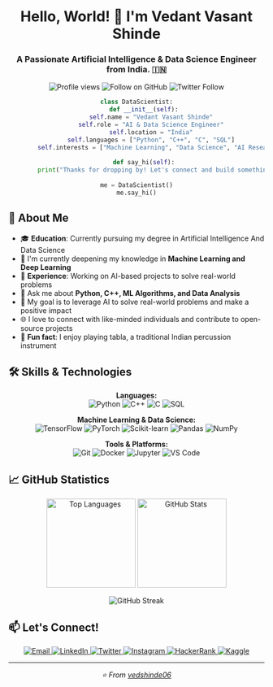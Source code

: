<h1 align="center">Hello, World! 👋 I'm Vedant Vasant Shinde</h1>
<h3 align="center">A Passionate Artificial Intelligence & Data Science Engineer from India. 🇮🇳</h3>

<p align="center">
  <img src="https://komarev.com/ghpvc/?username=vedshinde06&label=Profile%20views&color=0e75b6&style=flat" alt="Profile views" />
  <img src="https://img.shields.io/github/followers/vedshinde06?style=social" alt="Follow on GitHub" />
  <img src="https://img.shields.io/twitter/follow/vedantshinde501?style=social" alt="Twitter Follow" />
</p>

<div align="center">
  
  ```python
  class DataScientist:
      def __init__(self):
          self.name = "Vedant Vasant Shinde"
          self.role = "AI & Data Science Engineer"
          self.location = "India"
          self.languages = ["Python", "C++", "C", "SQL"]
          self.interests = ["Machine Learning", "Data Science", "AI Research"]
          
      def say_hi(self):
          print("Thanks for dropping by! Let's connect and build something amazing together!")
          
  me = DataScientist()
  me.say_hi()
  ```
  
</div>

## 🚀 About Me

- 🎓 **Education**: Currently pursuing my degree in Artificial Intelligence And Data Science
- 🌱 I'm currently deepening my knowledge in **Machine Learning and Deep Learning**
- 💼 **Experience**: Working on AI-based projects to solve real-world problems
- 💬 Ask me about **Python, C++, ML Algorithms, and Data Analysis**
- 🎯 My goal is to leverage AI to solve real-world problems and make a positive impact
- 🌐 I love to connect with like-minded individuals and contribute to open-source projects
- 🥁 **Fun fact**: I enjoy playing tabla, a traditional Indian percussion instrument

## 🛠️ Skills & Technologies

<p align="center">
  <b>Languages:</b><br>
  <img src="https://img.shields.io/badge/Python-3776AB?style=for-the-badge&logo=python&logoColor=white" alt="Python" />
  <img src="https://img.shields.io/badge/C++-00599C?style=for-the-badge&logo=c%2B%2B&logoColor=white" alt="C++" />
  <img src="https://img.shields.io/badge/C-A8B9CC?style=for-the-badge&logo=c&logoColor=white" alt="C" />
  <img src="https://img.shields.io/badge/SQL-4479A1?style=for-the-badge&logo=postgresql&logoColor=white" alt="SQL" />
</p>

<p align="center">
  <b>Machine Learning & Data Science:</b><br>
  <img src="https://img.shields.io/badge/TensorFlow-FF6F00?style=for-the-badge&logo=tensorflow&logoColor=white" alt="TensorFlow" />
  <img src="https://img.shields.io/badge/PyTorch-EE4C2C?style=for-the-badge&logo=pytorch&logoColor=white" alt="PyTorch" />
  <img src="https://img.shields.io/badge/scikit_learn-F7931E?style=for-the-badge&logo=scikit-learn&logoColor=white" alt="Scikit-learn" />
  <img src="https://img.shields.io/badge/Pandas-150458?style=for-the-badge&logo=pandas&logoColor=white" alt="Pandas" />
  <img src="https://img.shields.io/badge/NumPy-013243?style=for-the-badge&logo=numpy&logoColor=white" alt="NumPy" />
</p>

<p align="center">
  <b>Tools & Platforms:</b><br>
  <img src="https://img.shields.io/badge/Git-F05032?style=for-the-badge&logo=git&logoColor=white" alt="Git" />
  <img src="https://img.shields.io/badge/Docker-2496ED?style=for-the-badge&logo=docker&logoColor=white" alt="Docker" />
  <img src="https://img.shields.io/badge/Jupyter-F37626?style=for-the-badge&logo=jupyter&logoColor=white" alt="Jupyter" />
  <img src="https://img.shields.io/badge/VS_Code-007ACC?style=for-the-badge&logo=visual-studio-code&logoColor=white" alt="VS Code" />
</p>

## 📈 GitHub Statistics

<p align="center">
  <img src="https://github-readme-stats.vercel.app/api/top-langs?username=vedshinde06&show_icons=true&locale=en&layout=compact&theme=radical" alt="Top Languages" height="175" />
  <img src="https://github-readme-stats.vercel.app/api?username=vedshinde06&show_icons=true&locale=en&theme=radical" alt="GitHub Stats" height="175" />
</p>

<p align="center">
  <img src="https://github-readme-streak-stats.herokuapp.com/?user=vedshinde06&theme=radical&hide_border=false" alt="GitHub Streak" />
</p>

## 📫 Let's Connect!

<p align="center">
  <a href="mailto:vedantshinde501@gmail.com">
    <img src="https://img.shields.io/badge/Email-D14836?style=for-the-badge&logo=gmail&logoColor=white" alt="Email" />
  </a>
  <a href="https://www.linkedin.com/in/vedant-shinde-66531a346" target="_blank">
    <img src="https://img.shields.io/badge/LinkedIn-0077B5?style=for-the-badge&logo=linkedin&logoColor=white" alt="LinkedIn" />
  </a>
  <a href="https://twitter.com/vedantshinde501" target="_blank">
    <img src="https://img.shields.io/badge/Twitter-1DA1F2?style=for-the-badge&logo=twitter&logoColor=white" alt="Twitter" />
  </a>
  <a href="https://instagram.com/vedshinde_06" target="_blank">
    <img src="https://img.shields.io/badge/Instagram-E4405F?style=for-the-badge&logo=instagram&logoColor=white" alt="Instagram" />
  </a>
  <a href="https://www.hackerrank.com/vedantshinde501" target="_blank">
    <img src="https://img.shields.io/badge/HackerRank-2EC866?style=for-the-badge&logo=hackerrank&logoColor=white" alt="HackerRank" />
  </a>
  <a href="https://www.kaggle.com/vedantshinde06" target="_blank">
    <img src="https://img.shields.io/badge/Kaggle-20BEFF?style=for-the-badge&logo=kaggle&logoColor=white" alt="Kaggle" />
  </a>
</p>

---

<p align="center">
  <i>⭐️ From <a href="https://github.com/vedshinde06">vedshinde06</a></i>
</p>
